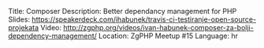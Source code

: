 Title: Composer
Description: Better dependancy management for PHP
Slides: https://speakerdeck.com/ihabunek/travis-ci-testiranje-open-source-projekata
Video: http://zgphp.org/videos/ivan-habunek-composer-za-bolji-dependency-management/
Location: ZgPHP Meetup #15
Language: hr
